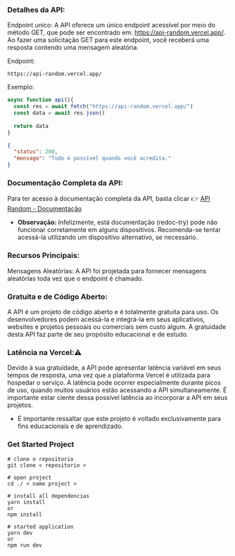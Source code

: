 ### Detalhes da API:

  Endpoint unico: A API oferece um único endpoint acessível por meio do método GET, que pode ser encontrado em: https://api-random.vercel.app/. Ao fazer uma solicitação GET para este endpoint, você receberá uma resposta contendo uma mensagem aleatória.

  Endpoint:

    https://api-random.vercel.app/

  Exemplo:
    
```js
async function api(){
  const res = await fetch("https://api-random.vercel.app/")
  const data = await res.json()
  
  return data
}
```

```json
{
  "status": 200,
  "mensage": "Tudo é possível quando você acredita."
}
```

### Documentação Completa da API:

Para ter acesso à documentação completa da API, basta clicar 👉 [API Random - Documentação](https://api-random.vercel.app/docs) 

- **Observação:** Infelizmente, está documentação (redoc-try) pode não funcionar corretamente em alguns dispositivos. Recomenda-se tentar acessá-la utilizando um dispositivo alternativo, se necessário.

### Recursos Principais:

  Mensagens Aleatórias: A API foi projetada para fornecer mensagens aleatórias toda vez que o endpoint é chamado.

### Gratuita e de Código Aberto:

  A API é um projeto de código aberto e é totalmente gratuita para uso. Os desenvolvedores podem acessá-la e integrá-la em seus aplicativos, websites e projetos pessoais ou comerciais sem custo algum. A gratuidade desta API faz parte de seu propósito educacional e de estudo.

### Latência na Vercel:⚠️

  Devido à sua gratuidade, a API pode apresentar latência variável em seus tempos de resposta, uma vez que a plataforma Vercel é utilizada para hospedar o serviço. A latência pode ocorrer especialmente durante picos de uso, quando muitos usuários estão acessando a API simultaneamente. É importante estar ciente dessa possível latência ao incorporar a API em seus projetos.

- É importante ressaltar que este projeto é voltado exclusivamente para fins educacionais e de aprendizado.

### Get Started Project

    # clone o repositorio
    git clone < repositorio >

    # open project
    cd ./ < name project >

    # install all dependencias
    yarn install
    or
    npm install

    # started application
    yarn dev
    or
    npm run dev
 
